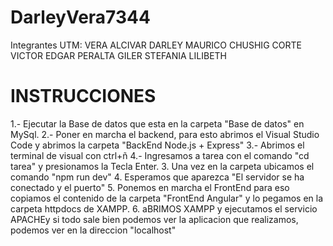# DarleyVera7344

Integrantes UTM:
VERA ALCIVAR DARLEY MAURICO
CHUSHIG CORTE VICTOR EDGAR
PERALTA GILER STEFANIA LILIBETH



# INSTRUCCIONES
1.- Ejecutar la Base de datos que esta en la carpeta "Base de datos" en MySql.
2.- Poner en marcha el backend, para esto abrimos el Visual Studio Code y abrimos la carpeta "BackEnd Node.js + Express"
3.- Abrimos el terminal de visual con ctrl+ñ
4.- Ingresamos a tarea con el comando "cd tarea" y presionamos la Tecla Enter.
3. Una vez en la carpeta ubicamos el comando "npm run dev"
4. Esperamos que aparezca "El servidor se ha conectado y el puerto"
5. Ponemos en marcha el FrontEnd para eso copiamos el contenido de la carpeta "FrontEnd Angular" y lo pegamos en la carpeta httpdocs de XAMPP.
6. aBRIMOS XAMPP y ejecutamos el servicio APACHEy si todo sale bien podemos ver la aplicacion que realizamos, podemos ver en la direccion "localhost"
